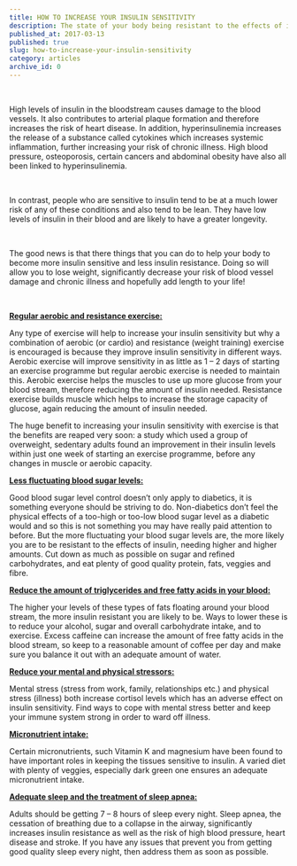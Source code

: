 ```yaml
---
title: HOW TO INCREASE YOUR INSULIN SENSITIVITY
description: The state of your body being resistant to the effects of insulin is referred to as the condition of insulin resistance. Hyperinsulinemia, or high levels of insulin on the blood, is the result of insulin resistance as your body produced more and more of the hormone to compensate. Hyperinsulinemia increases the risk of many chronic diseases as well as weight gain, particularly in the abdominal region.
published_at: 2017-03-13
published: true
slug: how-to-increase-your-insulin-sensitivity
category: articles
archive_id: 0
---
```


<div><p>&nbsp; &nbsp; &nbsp; &nbsp; &nbsp; &nbsp; &nbsp; &nbsp; &nbsp; &nbsp; &nbsp; &nbsp; &nbsp; &nbsp; &nbsp; &nbsp; &nbsp; &nbsp;<img src="/assets/media/28/conversions/web.jpg" alt="" /></p>
<p>High levels of insulin in the bloodstream causes damage to the blood vessels. It also contributes to arterial plaque formation and therefore increases the risk of heart disease. In addition, hyperinsulinemia increases the release of a substance called cytokines which increases systemic inflammation, further increasing your risk of chronic illness. High blood pressure, osteoporosis, certain cancers and abdominal obesity have also all been linked to hyperinsulinemia.&nbsp;</p>
<p>&nbsp;</p>
<p>In contrast, people who are sensitive to insulin tend to be at a much lower risk of any of these conditions and also tend to be lean. They have low levels of insulin in their blood and are likely to have a greater longevity.&nbsp;</p>
<p>&nbsp;</p>
<p>The good news is that there things that you can do to help your body to become more insulin sensitive and less insulin resistance. Doing so will allow you to lose weight, significantly decrease your risk of blood vessel damage and chronic illness and hopefully add length to your life!</p>
<p>&nbsp;</p>
<p><strong><u>Regular aerobic and resistance exercise:</u></strong></p>
<p>Any type of exercise will help to increase your insulin sensitivity but why a combination of aerobic (or cardio) and resistance (weight training) exercise is encouraged is because they improve insulin sensitivity in different ways. Aerobic exercise will improve sensitivity in as little as 1 &ndash; 2 days of starting an exercise programme but regular aerobic exercise is needed to maintain this. Aerobic exercise helps the muscles to use up more glucose from your blood stream, therefore reducing the amount of insulin needed. Resistance exercise builds muscle which helps to increase the storage capacity of glucose, again reducing the amount of insulin needed.</p>
<p>The huge benefit to increasing your insulin sensitivity with exercise is that the benefits are reaped very soon: a study which used a group of overweight, sedentary adults found an improvement in their insulin levels within just one week of starting an exercise programme, before any changes in muscle or aerobic capacity.</p>
<p><strong><u>Less fluctuating blood sugar levels:</u></strong></p>
<p>Good blood sugar level control doesn&rsquo;t only apply to diabetics, it is something everyone should be striving to do. Non-diabetics don&rsquo;t feel the physical effects of a too-high or too-low blood sugar level as a diabetic would and so this is not something you may have really paid attention to before. But the more fluctuating your blood sugar levels are, the more likely you are to be resistant to the effects of insulin, needing higher and higher amounts. Cut down as much as possible on sugar and refined carbohydrates, and eat plenty of good quality protein, fats, veggies and fibre.</p>
<p><strong><u>Reduce the amount of triglycerides and free fatty acids in your blood:</u></strong></p>
<p>The higher your levels of these types of fats floating around your blood stream, the more insulin resistant you are likely to be. Ways to lower these is to reduce your alcohol, sugar and overall carbohydrate intake, and to exercise. Excess caffeine can increase the amount of free fatty acids in the blood stream, so keep to a reasonable amount of coffee per day and make sure you balance it out with an adequate amount of water.</p>
<p><strong><u>Reduce your mental and physical stressors:</u></strong></p>
<p>Mental stress (stress from work, family, relationships etc.) and physical stress (illness) both increase cortisol levels which has an adverse effect on insulin sensitivity. Find ways to cope with mental stress better and keep your immune system strong in order to ward off illness.</p>
<p><strong><u>Micronutrient intake:</u></strong></p>
<p>Certain micronutrients, such Vitamin K and magnesium have been found to have important roles in keeping the tissues sensitive to insulin. A varied diet with plenty of veggies, especially dark green one ensures an adequate micronutrient intake.</p>
<p><strong><u>Adequate sleep and the treatment of sleep apnea:</u></strong></p>
<p>Adults should be getting 7 &ndash; 8 hours of sleep every night. Sleep apnea, the cessation of breathing due to a collapse in the airway, significantly increases insulin resistance as well as the risk of high blood pressure, heart disease and stroke. If you have any issues that prevent you from getting good quality sleep every night, then address them as soon as possible.</p>
<p>&nbsp;</p></div>
